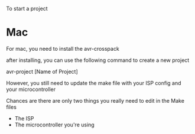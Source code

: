 To start a project

# Mac

For mac, you need to install the avr-crosspack

after installing, you can use the following command to create a new project

avr-project [Name of Project]

However, you still need to update the make file with your ISP config and your microcontroller

Chances are there are only two things you really need to edit in the Make files

- The ISP
- The microcontroller you're using

